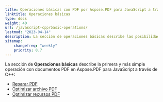 ```yaml
---
title: Operaciones básicas con PDF por Aspose.PDF para JavaScript a través de C++ 
linktitle: Operaciones básicas
type: docs
weight: 40
url: /javascript-cpp/basic-operations/
lastmod: "2023-04-14"
description: La sección de operaciones básicas describe las posibilidades de la operación más simple con documentos PDF usando Aspose.PDF para JavaScript.
sitemap:
    changefreq: "weekly"
    priority: 0.7
---
```


La sección de **Operaciones básicas** describe la primera y más simple operación con documentos PDF en Aspose.PDF para JavaScript a través de C++:

- [Reparar PDF](/pdf/javascript-cpp/repair-pdf/)
- [Optimizar archivo PDF](/pdf/javascript-cpp/optimize-pdf/)
- [Optimizar recursos PDF](/pdf/javascript-cpp/optimize-pdf-resources/)